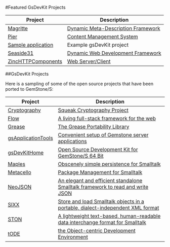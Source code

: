#Featured GsDevKit Projects

| Project | Description|
|---------|------------|
|[Magritte][10]| [Dynamic Meta-Description Framework][8]   |
|[Pier][9]|[Content Management System][7] |
|[Sample application][11] | Example gsDevKit project|
|[Seaside31][2]| [Dynamic Web Development Framework][4] |
|[ZincHTTPComponents][3]| [Web Server/Client][5] |

##GsDevKit Projects

Here is a sampling of some of the open source projects that have been ported to GemStone/S:

| Project | Description|
|---------|------------|
| [Cryptography][81]|[Squeak Cryptography Project][66]|
| [Flow][82]| [A living full-stack framework for the web][67]|
| [Grease][83]| [The Grease Portability Library][68]|
| [gsApplicationTools][84]| [Convenient setup of Gemstone server applications][69]|
| [gsDevKitHome][85]| [Open Source Development Kit for GemStone/S 64 Bit][70]|
| [Maples][86]| [Obscenely simple persistence for Smalltalk][71]|
| [Metacello][87]| [Package Management for Smalltalk][72]|
| [NeoJSON][88] | [An elegant and efficient standalone Smalltalk framework to read and write JSON ][73]|
| [SIXX][89]| [Store and load Smalltalk objects in a portable, dialect-independent XML format][78]|
| [STON][90]| [A lightweight text-based, human-readable data interchange format for Smalltalk][77]|
| [tODE][91]| [the Object-centric Development Environment][79]|


[2]: seaside31#seaside31-
[3]: zinc#zinchttpcomponents-
[4]: http://www.seaside.st/
[5]: https://github.com/svenvc/zinc/blob/master/zinc-http-components-paper.md#http
[7]: http://www.piercms.com/
[8]: https://code.google.com/p/magritte-metamodel/
[9]: pier3#pier-300
[10]: magritte3#magritte-320
[11]: sample/#sample-project

[66]: http://www.squeaksource.com/Cryptography.html
[67]: https://github.com/flow-stack/flow#flow
[68]: https://github.com/GsDevKit/Grease#the-grease-portability-library--
[69]: https://github.com/GsDevKit/gsApplicationTools#gsapplicationtools--
[70]: https://github.com/GsDevKit/gsDevKitHome#open-source-development-kit-for-gemstones-64-bit-
[71]: https://github.com/GsDevKit/Mapless#mapless
[72]: https://github.com/dalehenrich/metacello-work/blob/master/docs/MetacelloUserGuide.md#metacello-user-guide
[73]: https://github.com/GsDevKit/NeoJSON#neojson-

[77]: https://github.com/GsDevKit/ston#ston---smalltalk-object-notation
[78]: https://github.com/glassdb/SIXX#sixx-
[79]: https://github.com/dalehenrich/tode#tode-the-object-centric-development-environment-

[81]: ../tode/sys/default/projects/crypto.ston
[82]: ../tode/sys/default/projects/flow.ston
[83]: ../tode/sys/default/projects/grease.ston
[84]: ../tode/sys/default/projects/gsApplicationTools.ston
[85]: ../tode/sys/default/projects/gsDevKitHome.ston
[86]: ../tode/sys/default/projects/mapless.ston
[87]: ../tode/sys/default/projects/metacello.ston
[88]: ../tode/sys/default/projects/neojson.ston
[89]: ../tode/sys/default/projects/sixx.ston
[90]: ../tode/sys/default/projects/ston.ston
[91]: ../tode/sys/default/projects/tode.ston
[92]: magritte3
[93]: http://gemtalksystems.com/licensing/#CWELicensing

